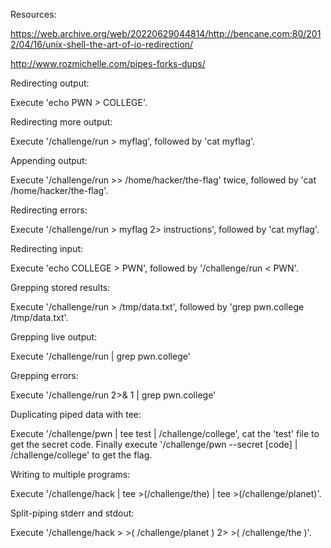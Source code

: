 Resources:

https://web.archive.org/web/20220629044814/http://bencane.com:80/2012/04/16/unix-shell-the-art-of-io-redirection/

http://www.rozmichelle.com/pipes-forks-dups/



Redirecting output:

Execute 'echo PWN > COLLEGE'.



Redirecting more output:

Execute '/challenge/run > myflag', followed by 'cat myflag'.



Appending output:

Execute '/challenge/run >> /home/hacker/the-flag' twice, followed by 'cat /home/hacker/the-flag'.



Redirecting errors:

Execute '/challenge/run > myflag 2> instructions', followed by 'cat myflag'.



Redirecting input:

Execute 'echo COLLEGE > PWN', followed by '/challenge/run < PWN'.



Grepping stored results:

Execute '/challenge/run > /tmp/data.txt', followed by 'grep pwn.college /tmp/data.txt'.



Grepping live output:

Execute '/challenge/run | grep pwn.college'



Grepping errors:

Execute '/challenge/run 2>& 1 | grep pwn.college'



Duplicating piped data with tee:

Execute '/challenge/pwn | tee test | /challenge/college', cat the 'test' file to get the secret code. Finally execute '/challenge/pwn --secret [code] | /challenge/college' to get the flag.



Writing to multiple programs:

Execute '/challenge/hack | tee >(/challenge/the) | tee >(/challenge/planet)'.



Split-piping stderr and stdout:

Execute '/challenge/hack > >( /challenge/planet ) 2> >( /challenge/the )'.